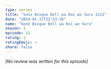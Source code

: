 ```yaml
---
type: series
title: "Sono Bisque Doll wa Koi wo Suru 1x12"
date: "2024-01-17T22:53:26"
name: "Sono Bisque Doll wa Koi wo Suru"
season: 1
episode: 12
rating: 1
ratingEmoji: ⭐️
share: false
---
```


_[No review was written for this episode]_
